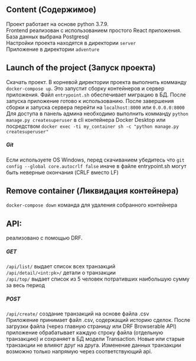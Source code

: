 ## Content (Содержимое)
Проект работает на основе python 3.7.9. <br/>
Frontend реализован с использованием простого React приложения. <br/> 
База данных выбрана Postgresql <br/>
Настройки проекта находятся в директории `server` <br/> 
Приложение в директории `adventure` <br/>

## Launch of the project (Запуск проекта)
Скачать проект. В корневой директории проекта выполнить комманду
`docker-compose up`. Это запустит сборку контейнеров и сервер приложения.
Файл `entrypoint.sh` обеспечивает миграцию в БД. После запуска приложение готово 
к использованию. После завершения сборки и запуска сервера перейти на `localhost:8000` или `0.0.0.0:8000`<br/>
Для доступа в панель админа необходимо выполнить комманду 
`python manage.py createsuperuser` в cli контейнера Docker Desktop или посредством
`docker exec -ti my_container sh -c "python manage.py createsuperuser"`
##### Git
Если используете OS Windows, перед скачиванием убедитесь что 
`git config --global core.autocrlf false` иначе в файле entrypoint.sh 
могут быть неверные окончания (CRLF вместо LF)


## Remove container (Ликвидация контейнера)
`docker-compose down` команда для удаления собранного контейнера

## API:
реализовано с помощью DRF. <br/>
##### GET
`/api/list/` выдает список всех транзакций <br/>
`/api/detail/<int:pk>/` детали о транзакции <br/>
`/api/top/` выдает список из 5 человек потративших наибольшую сумму за весь период <br/>

##### POST
`/api/create/` создание транзакций на основе файла .csv <br/>
Приложение принимает файл .csv, содержащий историю сделок.
После загрузки файла (через главную страницу или DRF Browserable API) 
приложение обрабатывает каждую строку файла (отдельную транзакцию) и сохраняет в БД модели Transaction.
Новые или старые транзакции не влияют друг на друга. Изменение данных транзакции возможно только напрямую
через соответствующий api.